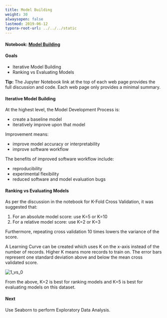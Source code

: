 ```yaml
---
title: Model Building
weight: 30
alwaysopen: false
lastmod: 2019-06-12
typora-root-url: ../../../static
---
```

#### Notebook:  <a href="http://nbviewer.jupyter.org/github/sdiehl28/tutorial-jupyter-notebooks/blob/master/projects/titanic/TitanicN01.ipynb" target="_blank">Model Building</a>
#### Goals
- Iterative Model Building
- Ranking vs Evaluating Models

<div class="alert alert-success">
<strong>Tip:</strong> The Jupyter Notebook link at the top of each web page provides the full discussion and code.  Each web page only provides a minimal summary.
</div>

#### Iterative Model Building

At the highest level, the Model Development Process is:

- create a baseline model
- iteratively improve upon that model

Improvement means:

- improve model accuracy or interpretability
- improve software workflow

The benefits of improved software workflow include:

- reproducibility
- experimental flexibility
- reduced software and model evaluation bugs

#### Ranking vs Evaluating Models

As per the discussion in the notebook for K-Fold Cross Validation, it was suggested that:

1. For an absolute model score: use K=5 or K=10
2. For a relative model score: use K=2 or K=3

Furthermore, repeating cross validation 10 times lowers the variance of the score.

A Learning Curve can be created which uses K on the x-axis instead of the number of records.  Higher K means more records to train on.  The error bars represent one standard deviation above and below the mean cross validated score.

![1_vs_0](/images/ScoreVsK.png)

From the above, K=2 is best for ranking models and K=5 is best for evaluating models on this dataset.

#### Next

Use Seaborn to perform Exploratory Data Analysis.
